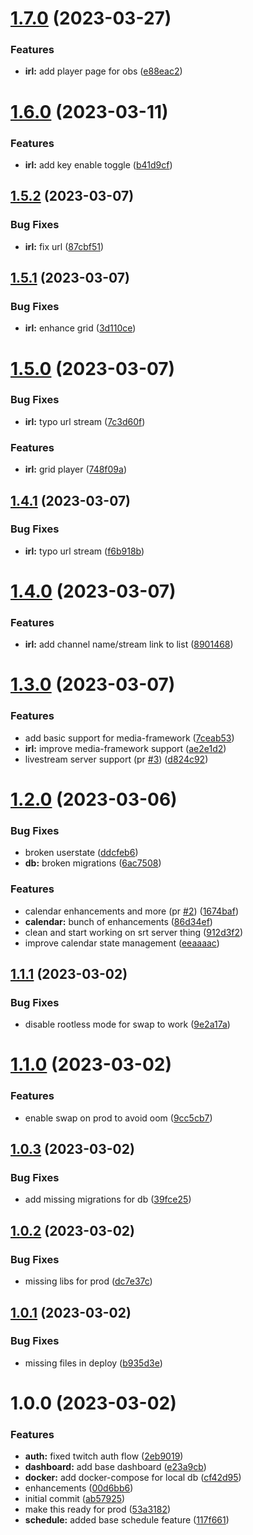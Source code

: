 # [1.7.0](https://github.com/alex73630/piquetdestream-webapp/compare/v1.6.0...v1.7.0) (2023-03-27)


### Features

* **irl:** add player page for obs ([e88eac2](https://github.com/alex73630/piquetdestream-webapp/commit/e88eac2e46320a9fc6b0e8ce386fc00193555237))

# [1.6.0](https://github.com/alex73630/piquetdestream-webapp/compare/v1.5.2...v1.6.0) (2023-03-11)


### Features

* **irl:** add key enable toggle ([b41d9cf](https://github.com/alex73630/piquetdestream-webapp/commit/b41d9cf79299397cef005639ff51745a69963367))

## [1.5.2](https://github.com/alex73630/piquetdestream-webapp/compare/v1.5.1...v1.5.2) (2023-03-07)


### Bug Fixes

* **irl:** fix url ([87cbf51](https://github.com/alex73630/piquetdestream-webapp/commit/87cbf512faa503bb41d466b1466b574d00644098))

## [1.5.1](https://github.com/alex73630/piquetdestream-webapp/compare/v1.5.0...v1.5.1) (2023-03-07)


### Bug Fixes

* **irl:** enhance grid ([3d110ce](https://github.com/alex73630/piquetdestream-webapp/commit/3d110ce263fe6b2e613507950ae09b97591c6d53))

# [1.5.0](https://github.com/alex73630/piquetdestream-webapp/compare/v1.4.1...v1.5.0) (2023-03-07)


### Bug Fixes

* **irl:** typo url stream ([7c3d60f](https://github.com/alex73630/piquetdestream-webapp/commit/7c3d60f592bea308d57cf0574172378cf22cca59))


### Features

* **irl:** grid player ([748f09a](https://github.com/alex73630/piquetdestream-webapp/commit/748f09aa93580f0824fddf14cfbde760001b10ae))

## [1.4.1](https://github.com/alex73630/piquetdestream-webapp/compare/v1.4.0...v1.4.1) (2023-03-07)


### Bug Fixes

* **irl:** typo url stream ([f6b918b](https://github.com/alex73630/piquetdestream-webapp/commit/f6b918b5b1dfd53986f390dc7ec1cc413e4f8f16))

# [1.4.0](https://github.com/alex73630/piquetdestream-webapp/compare/v1.3.0...v1.4.0) (2023-03-07)


### Features

* **irl:** add channel name/stream link to list ([8901468](https://github.com/alex73630/piquetdestream-webapp/commit/8901468df9d62aaf72f95a0529eba22ddf5e246d))

# [1.3.0](https://github.com/alex73630/piquetdestream-webapp/compare/v1.2.0...v1.3.0) (2023-03-07)


### Features

* add basic support for media-framework ([7ceab53](https://github.com/alex73630/piquetdestream-webapp/commit/7ceab53afc80a3949c99b009cc31a65e4a2dc4bf))
* **irl:** improve media-framework support ([ae2e1d2](https://github.com/alex73630/piquetdestream-webapp/commit/ae2e1d277e35669f1cb9f58d30059051661db9c9))
* livestream server support (pr [#3](https://github.com/alex73630/piquetdestream-webapp/issues/3)) ([d824c92](https://github.com/alex73630/piquetdestream-webapp/commit/d824c921db367b26084c9892e4852423fc1cfc07))

# [1.2.0](https://github.com/alex73630/piquetdestream-webapp/compare/v1.1.1...v1.2.0) (2023-03-06)


### Bug Fixes

* broken userstate ([ddcfeb6](https://github.com/alex73630/piquetdestream-webapp/commit/ddcfeb696bf508762493f32a7aa321ccac701f51))
* **db:** broken migrations ([6ac7508](https://github.com/alex73630/piquetdestream-webapp/commit/6ac75088618fd4f09757cfc310c2edab969d9a26))


### Features

* calendar enhancements and more (pr [#2](https://github.com/alex73630/piquetdestream-webapp/issues/2)) ([1674baf](https://github.com/alex73630/piquetdestream-webapp/commit/1674bafba3a6b04127374361de692a01c14360ae))
* **calendar:** bunch of enhancements ([86d34ef](https://github.com/alex73630/piquetdestream-webapp/commit/86d34ef77c9994f85d74c491a4b9b0943a30c09b))
* clean and start working on srt server thing ([912d3f2](https://github.com/alex73630/piquetdestream-webapp/commit/912d3f219240c8ee1263496eaa003851fc4bf460))
* improve calendar state management ([eeaaaac](https://github.com/alex73630/piquetdestream-webapp/commit/eeaaaac6377b8f423cf111aaa50ca4224bc5943d))

## [1.1.1](https://github.com/alex73630/piquetdestream-webapp/compare/v1.1.0...v1.1.1) (2023-03-02)


### Bug Fixes

* disable rootless mode for swap to work ([9e2a17a](https://github.com/alex73630/piquetdestream-webapp/commit/9e2a17ab29d5e47f12cf27b6ac8517f12c7af00a))

# [1.1.0](https://github.com/alex73630/piquetdestream-webapp/compare/v1.0.3...v1.1.0) (2023-03-02)


### Features

* enable swap on prod to avoid oom ([9cc5cb7](https://github.com/alex73630/piquetdestream-webapp/commit/9cc5cb7476f090519a19af98220a74bcde635e7d))

## [1.0.3](https://github.com/alex73630/piquetdestream-webapp/compare/v1.0.2...v1.0.3) (2023-03-02)


### Bug Fixes

* add missing migrations for db ([39fce25](https://github.com/alex73630/piquetdestream-webapp/commit/39fce25f68f9937f61e065426c8b3124a707d9f6))

## [1.0.2](https://github.com/alex73630/piquetdestream-webapp/compare/v1.0.1...v1.0.2) (2023-03-02)


### Bug Fixes

* missing libs for prod ([dc7e37c](https://github.com/alex73630/piquetdestream-webapp/commit/dc7e37c7ce053ec5f3d9830fb31aa81620e52e8b))

## [1.0.1](https://github.com/alex73630/piquetdestream-webapp/compare/v1.0.0...v1.0.1) (2023-03-02)


### Bug Fixes

* missing files in deploy ([b935d3e](https://github.com/alex73630/piquetdestream-webapp/commit/b935d3e44fde8a0d29ab1c8f42ed4e87a10a4dcc))

# 1.0.0 (2023-03-02)


### Features

* **auth:** fixed twitch auth flow ([2eb9019](https://github.com/alex73630/piquetdestream-webapp/commit/2eb9019fd7ef784e9d3fe64f206754125a583c7c))
* **dashboard:** add base dashboard ([e23a9cb](https://github.com/alex73630/piquetdestream-webapp/commit/e23a9cb98bbc60d80a4549938de0ea5c9e5726a2))
* **docker:** add docker-compose for local db ([cf42d95](https://github.com/alex73630/piquetdestream-webapp/commit/cf42d955d285482bd93def6b0d6f7c8e3bf2568b))
* enhancements ([00d6bb6](https://github.com/alex73630/piquetdestream-webapp/commit/00d6bb6d75259fc346573280e63d766b23ffffbb))
* initial commit ([ab57925](https://github.com/alex73630/piquetdestream-webapp/commit/ab579250a879492fd58b9f2c10bbb96bfbdcf41c))
* make this ready for prod ([53a3182](https://github.com/alex73630/piquetdestream-webapp/commit/53a3182c7dc2115b81c67141ea606f5a520f34db))
* **schedule:** added base schedule feature ([117f661](https://github.com/alex73630/piquetdestream-webapp/commit/117f661de5ea070ebc2f14555661fd4eed284f30))
